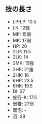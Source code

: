 ## 技の長さ

- LP-LP: 10.5
- LK: 12強
- MP: 15弱
- MK: 17弱
- HP: 20
- 2LP: 11.5
- 2LK: 14
- 2MK: 15強
- 2HP: 21強
- 2HK: 18
- 6HP: 23.5
- 6HK: 19.5
- DI: 27
- 蛇行-K: 17.5
- 弱鞭: 27弱
- 弱泡: -
- 沼: 28

